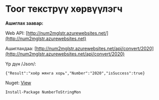 # Тоог текстрүү хөрвүүлэгч #

**Ашиглах заавар:** 

Web API: 
[http://num2mglstr.azurewebsites.net/](http://num2mglstr.azurewebsites.net)

Ашиглахдаа: 
[http://num2mglstr.azurewebsites.net/api/convert/2020](http://num2mglstr.azurewebsites.net/api/convert/2020)

Үр дүн /Json/:

    {"Result":"хоёр мянга хорь","Number":"2020","isSuccess":true}

Nuget: [View](https://www.nuget.org/packages/NumberToStringMon/)

    Install-Package NumberToStringMon
